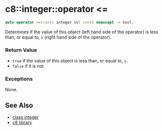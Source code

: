 # c8::integer::operator &lt;= #

```cpp
auto operator <=(const integer &v) const noexcept -> bool;
```

Determines if the value of this object (left hand side of the operator) is less than, or equal to, `v` (right hand side of the operator).

### Return Value ###

* `true` if the value of this object is less than, or equal to, `v`.
* `false` if it is not.

### Exceptions ###

None.

## See Also ##

* [class integer](c8_integer)
* [c8 library](c8)

